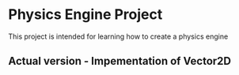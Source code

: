 # Physics Engine Project 

This project is intended for learning how to create a physics engine 

## Actual version - Impementation of Vector2D
